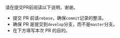请在提交PR前阅读以下说明，谢谢。
- 提交 PR 前请`rebase`，确保`commit`记录的整洁。
- 确保 PR 是提交到`develop`分支，而不是`master`分支。
- 在下方填写本次 PR 的目的。

